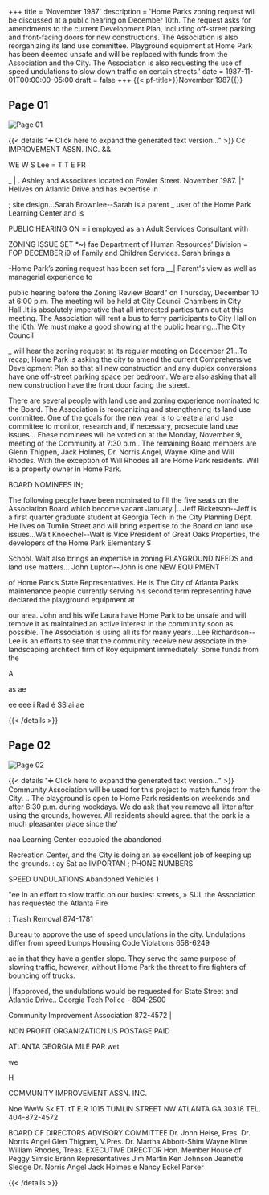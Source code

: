 +++
title = 'November 1987'
description = 'Home Parks zoning request will be discussed at a public hearing on December 10th. The request asks for amendments to the current Development Plan, including off-street parking and front-facing doors for new constructions. The Association is also reorganizing its land use committee. Playground equipment at Home Park has been deemed unsafe and will be replaced with funds from the Association and the City. The Association is also requesting the use of speed undulations to slow down traffic on certain streets.'
date = 1987-11-01T00:00:00-05:00
draft = false
+++
{{< pf-title>}}November 1987{{</pf-title>}}


## Page 01

![Page 01](/hpcia-newsletter-archive/1987-11_01.jpg)

{{< details "➕ Click here to expand the generated text version..." >}}
Cc IMPROVEMENT ASSN. INC. &&

WE W S Lee = T T E FR

_ | . Ashley and Associates located on Fowler Street.
November 1987. |° Helives on Atlantic Drive and has expertise in

; site design...Sarah Brownlee--Sarah is a parent
_ user of the Home Park Learning Center and is

PUBLIC HEARING ON = i employed as an Adult Services Consultant with

ZONING ISSUE SET *~) fae Department of Human Resources’ Division
= FOP DECEMBER i9 of Family and Children Services. Sarah brings a

-Home Park’s zoning request has been set fora __| Parent's view as well as managerial experience to

public hearing before the Zoning Review Board"
on Thursday, December 10 at 6:00 p.m. The
meeting will be held at City Council Chambers in
City Hall..It is absolutely imperative that all
interested parties turn out at this meeting. The
Association will rent a bus to ferry participants to
City Hall on the l0th. We must make a good
showing at the public hearing...The City Council

_ will hear the zoning request at its regular meeting
on December 21...To recap; Home Park is asking
the city to amend the current Comprehensive
Development Plan so that all new construction
and any duplex conversions have one off-street
parking space per bedroom. We are also asking
that all new construction have the front door
facing the street.

There are several people with land use and
zoning experience nominated to the Board. The
Association is reorganizing and strengthening its
land use committee. One of the goals for the new
year is to create a land use committee to monitor,
research and, if necessary, prosecute land use
issues... Fhese nominees will be voted on at the
Monday, November 9, meeting of the Community
at 7:30 p.m...The remaining Board members are
Glenn Thigpen, Jack Holmes, Dr. Norris Angel,
Wayne Kline and Will Rhodes. With the
exception of Will Rhodes all are Home Park
residents. Will is a property owner in Home
Park.

BOARD NOMINEES IN;

The following people have been nominated to fill
the five seats on the Association Board which
become vacant January |...Jeff Ricketson--Jeff is
a first quarter graduate student at Georgia Tech
in the City Planning Dept. He lives on Tumlin
Street and will bring expertise to the Board on
land use issues...Walt Knoechel--Walt is Vice
President of Great Oaks Properties, the
developers of the Home Park Elementary $

School. Walt also brings an expertise in zoning PLAYGROUND NEEDS
and land use matters... John Lupton--John is one NEW EQUIPMENT

of Home Park’s State Representatives. He is The City of Atlanta Parks maintenance people
currently serving his second term representing have declared the playground equipment at

our area. John and his wife Laura have Home Park to be unsafe and will remove it as
maintained an active interest in the community soon as possible. The Association is using all its
for many years...Lee Richardson--Lee is an efforts to see that the community receive new
associate in the landscaping architect firm of Roy equipment immediately. Some funds from the

A

as ae

ee eee i Rad é SS ai ae


{{< /details >}}




## Page 02

![Page 02](/hpcia-newsletter-archive/1987-11_02.jpg)

{{< details "➕ Click here to expand the generated text version..." >}}
Community Association will be used for this
project to match funds from the City. .. The
playground is open to Home Park residents on
weekends and after 6:30 p.m. during weekdays.
We do ask that you remove all litter after using
the grounds, however. All residents should agree.
that the park is a much pleasanter place since the’

naa Learning Center-eccupied the abandoned

Recreation Center, and the City is doing an
ae excellent job of keeping up the grounds. : ay Sat
ae IMPORTAN
; PHONE NUMBERS

SPEED UNDULATIONS Abandoned Vehicles 1

"ee In an effort to slow traffic on our busiest streets, » SUL
the Association has requested the Atlanta Fire

: Trash Removal 874-1781

Bureau to approve the use of speed undulations
in the city. Undulations differ from speed bumps Housing Code Violations 658-6249

ae in that they have a gentler slope. They serve the
same purpose of slowing traffic, however, without Home Park
the threat to fire fighters of bouncing off trucks.

| Ifapproved, the undulations would be requested
for State Street and Atlantic Drive.. Georgia Tech Police - 894-2500

Community Improvement Association 872-4572 |

NON PROFIT
ORGANIZATION
US POSTAGE PAID

ATLANTA GEORGIA
MLE PAR wet

we

H

COMMUNITY IMPROVEMENT ASSN. INC.

Noe WwW Sk ET. tT E.R
1015 TUMLIN STREET NW ATLANTA GA 30318 TEL. 404-872-4572

BOARD OF DIRECTORS ADVISORY COMMITTEE
Dr. John Heise, Pres. Dr. Norris Angel
Glen Thigpen, V.Pres. Dr. Martha Abbott-Shim
Wayne Kline
William Rhodes, Treas. EXECUTIVE DIRECTOR
Hon. Member House of Peggy Simsic Brénn
Representatives
Jim Martin
Ken Johnson
Jeanette Sledge
Dr. Norris Angel
Jack Holmes e
Nancy Eckel Parker


{{< /details >}}


